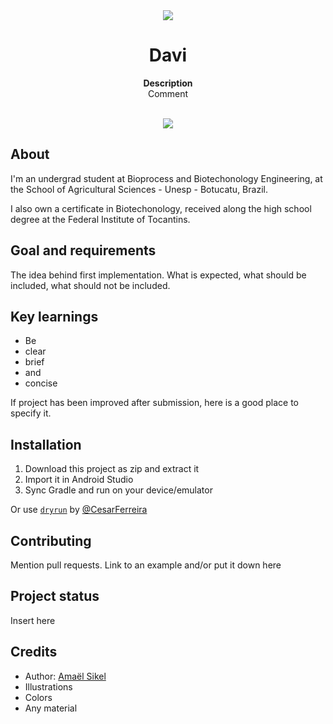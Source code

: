 <div align="center"><img src="app/src/main/res/mipmap-xhdpi/ic_launcher.png"></div>
<h1 align="center">Davi</h1>
<p align="center"><strong>Description</strong>
<br>Comment</p>
<br/>
<div align="center"><img src="demo.gif"></img></div>
<h2>About</h2>

I'm an undergrad student at Bioprocess and Biotechonology Engineering, at the School of Agricultural Sciences - Unesp - Botucatu, Brazil.

I also own a certificate in Biotechonology, received along the high school degree at the Federal Institute of Tocantins.


<h2>Goal and requirements</h2>

The idea behind first implementation. What is expected, what should be included, what should not be included.

<h2>Key learnings</h2>

- Be 
- clear
- brief 
- and 
- concise

If project has been improved after submission, here is a good place to specify it.

<h2>Installation</h2>

1. Download this project as zip and extract it
2. Import it in Android Studio
3. Sync Gradle and run on your device/emulator

Or use <a href="https://github.com/cesarferreira/dryrun" target="_blank">`dryrun`</a> by <a href="https://github.com/cesarferreira" target="_blank">@CesarFerreira</a>

<h2>Contributing</h2>
Mention pull requests. Link to an example and/or put it down here

<h2>Project status</h2>
Insert here

<h2>Credits</h2>

- Author: <a href="https://twitter.com/r4dixx" target="_blank">Amaël Sikel</a>
- Illustrations
- Colors
- Any material
